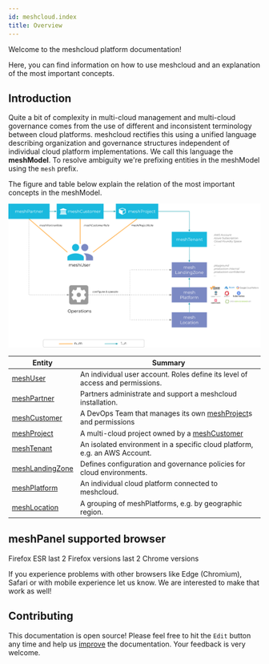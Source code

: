 ```yaml
---
id: meshcloud.index
title: Overview
---
```

Welcome to the meshcloud platform documentation!

Here, you can find information on how to use meshcloud and an explanation of the most important concepts.

## Introduction

Quite a bit of complexity in multi-cloud management and multi-cloud governance comes from the use of different and inconsistent terminology between cloud platforms. meshcloud rectifies this using a unified language describing organization and governance structures independent of individual cloud platform implementations. We call this language the **meshModel**. To resolve ambiguity we're prefixing entities in the meshModel using the `mesh` prefix.

The figure and table below explain the relation of the most important concepts in the meshModel.

![meshModel](assets/meshmodel-simplified.svg)

| Entity                                         | Summary                                                                                   |
| ---------------------------------------------- | ----------------------------------------------------------------------------------------- |
| [meshUser](./meshcloud.profile.md)             | An individual user account. Roles define its level of access and permissions.             |
| [meshPartner](administration.index.md)         | Partners administrate and support a meshcloud installation.                               |
| [meshCustomer](./meshcloud.customer.md)        | A DevOps Team that manages its own [meshProject](./meshcloud.project.md)s and permissions |
| [meshProject](./meshcloud.project.md)          | A multi-cloud project owned by a [meshCustomer](./meshcloud.customer.md)                  |
| [meshTenant](./meshcloud.tenant.md)                                     | An isolated environment in a specific cloud platform, e.g. an AWS Account.                |
| [meshLandingZone](meshcloud.landing-zones.md)  | Defines configuration and governance policies for cloud environments.                     |
| [meshPlatform](meshcloud.platform-location.md) | An individual cloud platform connected to meshcloud.                                      |
| [meshLocation](meshcloud.platform-location.md) | A grouping of meshPlatforms, e.g. by geographic region.                                   |


## meshPanel supported browser
Firefox ESR
last 2 Firefox versions
last 2 Chrome versions

If you experience problems with other browsers like Edge (Chromium), Safari or with mobile experience let us know.
We are interested to make that work as well!

## Contributing

This documentation is open source! Please feel free to hit the `Edit` button any time and help us [improve](https://github.com/meshcloud/meshcloud-docs/blob/master/CONTRIBUTING.md) the documentation. Your feedback is very welcome.

